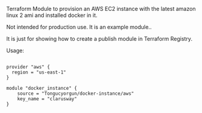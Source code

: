 Terraform Module to provision an AWS EC2 instance with the latest amazon linux 2 ami and installed docker in it.

Not intended for production use. It is an example module..

It is just for showing how to create a publish module in Terraform Registry.

Usage:

```hcl

provider "aws" {
  region = "us-east-1"
}

module "docker_instance" {
    source = "Tongucyorgun/docker-instance/aws"
    key_name = "clarusway"
}
```